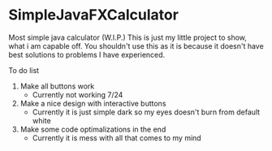 # SimpleJavaFXCalculator
Most simple java calculator (W.I.P.)
This is just my little project to show, what i am capable off. You shouldn't use this as it is because it doesn't have best solutions to problems I have experienced.

To do list
1. Make all buttons work
   - Currently not working 7/24
2. Make a nice design with interactive buttons
   - Currently it is just simple dark so my eyes doesn't burn from default white
3. Make some code optimalizations in the end
   - Currently it is mess with all that comes to my mind
